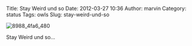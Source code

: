 Title: Stay Weird und so
Date: 2012-03-27 10:36
Author: marvin
Category: status
Tags: owls
Slug: stay-weird-und-so

![8988_4fa6_480]({static}/images/8988_4fa6_480.jpeg)

Stay Weird und so...

